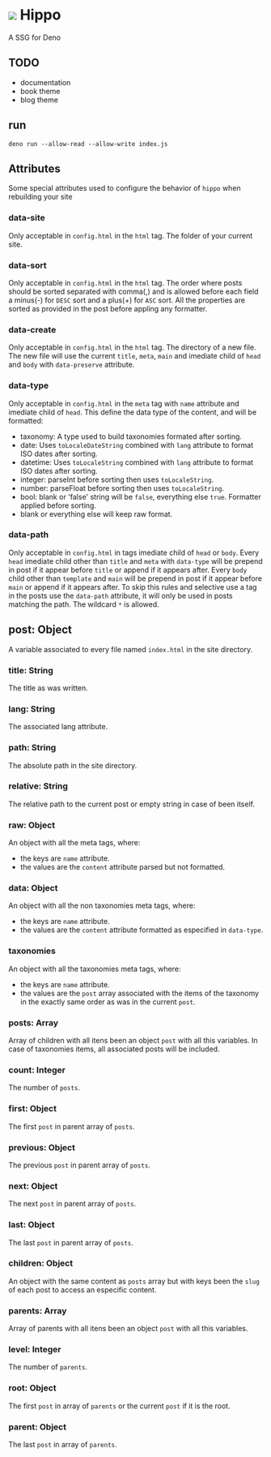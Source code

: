 # ![](favicon.ico) Hippo
A SSG for Deno

## TODO
 - documentation
 - book theme
 - blog theme

## run
```
deno run --allow-read --allow-write index.js
```

## Attributes
Some special attributes used to configure the behavior of `hippo` when
rebuilding your site

### data-site
Only acceptable in `config.html` in the `html` tag.
The folder of your current site.

### data-sort
Only acceptable in `config.html` in the `html` tag.
The order where posts should be sorted separated with comma(,) and is allowed
before each field a minus(-) for `DESC` sort and a plus(+) for `ASC` sort.
All the properties are sorted as provided in the post before appling any
formatter.

### data-create
Only acceptable in `config.html` in the `html` tag.
The directory of a new file.
The new file will use the current `title`, `meta`, `main` and imediate child of
`head` and `body` with `data-preserve` attribute.

### data-type
Only acceptable in `config.html` in the `meta` tag with `name` attribute and
imediate child of `head`.
This define the data type of the content, and will be formatted:
 - taxonomy: A type used to build taxonomies formated after sorting.
 - date: Uses `toLocaleDateString` combined with `lang` attribute to format
ISO dates after sorting.
 - datetime: Uses `toLocaleString` combined with `lang` attribute to format
ISO dates after sorting.
 - integer: parseInt before sorting then uses `toLocaleString`.
 - number: parseFloat before sorting then uses `toLocaleString`.
 - bool: blank or 'false' string will be `false`, everything else `true`.
Formatter applied before sorting.
 - blank or everything else will keep raw format.

### data-path
Only acceptable in `config.html` in tags imediate child of `head` or `body`.
Every `head` imediate child other than `title` and `meta` with `data-type` will
be prepend in post if it appear before `title` or append if it appears after.
Every `body` child other than `template` and `main` will be prepend in post if
it appear before `main` or append if it appears after.
To skip this rules and selective use a tag in the posts use the `data-path`
attribute, it will only be used in posts matching the path.
The wildcard `*` is allowed.

## post: Object
A variable associated to every file named `index.html` in the site directory.

### title: String
The title as was written.

### lang: String
The associated lang attribute.

### path: String
The absolute path in the site directory.

### relative: String
The relative path to the current post or empty string in case of been itself.

### raw: Object
An object with all the meta tags, where:
 - the keys are `name` attribute.
 - the values are the `content` attribute parsed but not formatted.

### data: Object
An object with all the non taxonomies meta tags, where:
 - the keys are `name` attribute.
 - the values are the `content` attribute formatted as especified in `data-type`.

### taxonomies
An object with all the taxonomies meta tags, where:
 - the keys are `name` attribute.
 - the values are the `post` array associated with the items of the taxonomy
in the exactly same order as was in the current `post`.

### posts: Array
Array of children with all itens been an object `post` with all this variables.
In case of taxonomies items, all associated posts will be included.

### count: Integer
The number of `posts`.

### first: Object
The first `post` in parent array of `posts`.

### previous: Object
The previous `post` in parent array of `posts`.

### next: Object
The next `post` in parent array of `posts`.

### last: Object
The last `post` in parent array of `posts`.

### children: Object
An object with the same content as `posts` array but with keys been the
`slug` of each post to access an especific content.

### parents: Array
Array of parents with all itens been an object `post` with all this variables.

### level: Integer
The number of `parents`.

### root: Object
The first `post` in array of `parents` or the current `post` if it is the root.

### parent: Object
The last `post` in array of `parents`.
